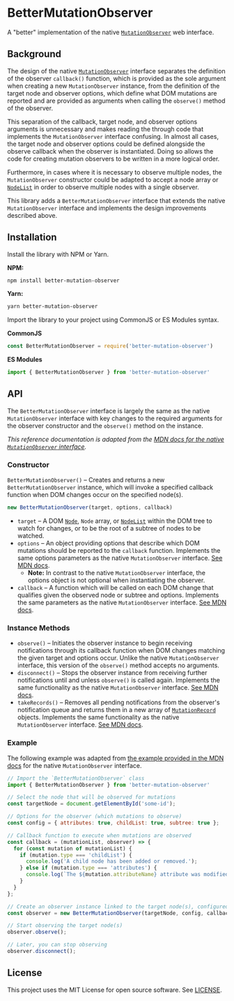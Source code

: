 # BetterMutationObserver
A "better" implementation of the native [`MutationObserver`](https://developer.mozilla.org/en-US/docs/Web/API/MutationObserver) web interface.

## Background
The design of the native [`MutationObserver`](https://developer.mozilla.org/en-US/docs/Web/API/MutationObserver) interface separates the definition of the observer `callback()` function, which is provided as the sole argument when creating a new `MutationObserver` instance, from the definition of the target node and observer options, which define what DOM mutations are reported and are provided as arguments when calling the `observe()` method of the observer.

This separation of the callback, target node, and observer options arguments is unnecessary and makes reading the through code that implements the `MutationObserver` interface confusing. In almost all cases, the target node and observer options could be defined alongside the observe callback when the observer is instantiated. Doing so allows the code for creating mutation observers to be written in a more logical order.

Furthermore, in cases where it is necessary to observe multiple nodes, the `MutationObserver` constructor could be adapted to accept a node array or [`NodeList`](https://developer.mozilla.org/en-US/docs/Web/API/NodeList) in order to observe multiple nodes with a single observer.

This library adds a `BetterMutationObserver` interface that extends the native `MutationObserver` interface and implements the design improvements described above.

## Installation

Install the library with NPM or Yarn.

**NPM:**
```sh
npm install better-mutation-observer
```

**Yarn:**
```sh
yarn better-mutation-observer
```

Import the library to your project using CommonJS or ES Modules syntax.

**CommonJS**
```js
const BetterMutationObserver = require('better-mutation-observer')
```

**ES Modules**
```js
import { BetterMutationObserver } from 'better-mutation-observer'
```

## API
The `BetterMutationObserver` interface is largely the same as the native `MutationObserver` interface with key changes to the required arguments for the observer constructor and the `observe()` method on the instance.

*This reference documentation is adapted from the [MDN docs for the native `MutationObserver` interface](https://developer.mozilla.org/en-US/docs/Web/API/MutationObserver).*

### Constructor
`BetterMutationObserver()` – Creates and returns a new `BetterMutationObserver` instance, which will invoke a specified callback function when DOM changes occur on the specified node(s).

```js
new BetterMutationObserver(target, options, callback)
```
- `target` – A DOM [`Node`](https://developer.mozilla.org/en-US/docs/Web/API/Node), `Node` array, or [`NodeList`](https://developer.mozilla.org/en-US/docs/Web/API/NodeList) within the DOM tree to watch for changes, or to be the root of a subtree of nodes to be watched.
- `options` – An object providing options that describe which DOM mutations should be reported to the `callback` function. Implements the same options parameters as the native `MutationObserver` interface. [See MDN docs](https://developer.mozilla.org/en-US/docs/Web/API/MutationObserver/observe#parameters).
  - **Note:** In contrast to the native `MutationObserver` interface, the options object is not optional when instantiating the observer.
- `callback` – A function which will be called on each DOM change that qualifies given the observed node or subtree and options. Implements the same parameters as the native `MutationObserver` interface. [See MDN docs](https://developer.mozilla.org/en-US/docs/Web/API/MutationObserver/MutationObserver#parameters).

### Instance Methods
- `observe()` – Initiates the observer instance to begin receiving notifications through its callback function when DOM changes matching the given target and options occur. Unlike the native `MutationObserver` interface, this version of the `observe()` method accepts no arguments.
- `disconnect()` – Stops the observer instance from receiving further notifications until and unless `observe()` is called again. Implements the same functionality as the native `MutationObserver` interface. [See MDN docs](https://developer.mozilla.org/en-US/docs/Web/API/MutationObserver/disconnect).
- `takeRecords()` – Removes all pending notifications from the observer's notification queue and returns them in a new array of [`MutationRecord`](https://developer.mozilla.org/en-US/docs/Web/API/MutationRecord) objects. Implements the same functionality as the native `MutationObserver` interface. [See MDN docs](https://developer.mozilla.org/en-US/docs/Web/API/MutationObserver/takeRecords).

### Example
The following example was adapted from [the example provided in the MDN docs](https://developer.mozilla.org/en-US/docs/Web/API/MutationObserver#example) for the native `MutationObserver` interface.
```js
// Import the `BetterMutationObserver` class
import { BetterMutationObserver } from 'better-mutation-observer'

// Select the node that will be observed for mutations
const targetNode = document.getElementById('some-id');

// Options for the observer (which mutations to observe)
const config = { attributes: true, childList: true, subtree: true };

// Callback function to execute when mutations are observed
const callback = (mutationList, observer) => {
  for (const mutation of mutationList) {
    if (mutation.type === 'childList') {
      console.log('A child node has been added or removed.');
    } else if (mutation.type === 'attributes') {
      console.log(`The ${mutation.attributeName} attribute was modified.`);
    }
  }
};

// Create an observer instance linked to the target node(s), configured mutations, and callback function
const observer = new BetterMutationObserver(targetNode, config, callback);

// Start observing the target node(s)
observer.observe();

// Later, you can stop observing
observer.disconnect();
```

## License
This project uses the MIT License for open source software. See [LICENSE](LICENSE).